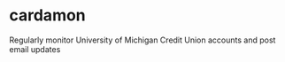 cardamon
========

Regularly monitor University of Michigan Credit Union accounts and post email updates
